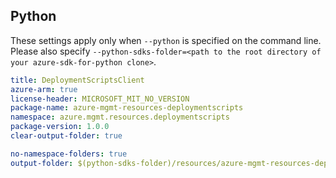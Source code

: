 ## Python

These settings apply only when `--python` is specified on the command line.
Please also specify `--python-sdks-folder=<path to the root directory of your azure-sdk-for-python clone>`.

``` yaml $(python)
title: DeploymentScriptsClient
azure-arm: true
license-header: MICROSOFT_MIT_NO_VERSION
package-name: azure-mgmt-resources-deploymentscripts
namespace: azure.mgmt.resources.deploymentscripts
package-version: 1.0.0
clear-output-folder: true
```

``` yaml $(python)
no-namespace-folders: true
output-folder: $(python-sdks-folder)/resources/azure-mgmt-resources-deploymentscripts/azure/mgmt/resources/deploymentscripts
```
